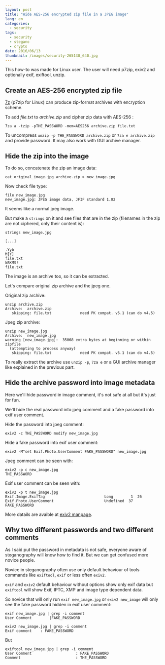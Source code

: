 ```yaml
---
layout: post
title: "Hide AES-256 encrypted zip file in a JPEG image"
lang: en
categories:
  - security
tags:
  - security
  - stegano
  - crypto
date: 2016/06/13
thumbnail: /images/security-265130_640.jpg
---
```

This how-to was made for Linux user.
The user will need p7zip, exiv2 and optionally exif, exiftool, unzip.

## Create an AES-256 encrypted zip file

[7z][7z] (p7zip for Linux) can produce zip-format archives with encryption scheme.

To add *file.txt* to *archive.zip* and cipher zip data with AES-256 :
```
7za a -tzip -pTHE_PASSWORD -mem=AES256 archive.zip file.txt 
```

To uncompress `unzip -p THE_PASSWORD archive.zip` or `7za e archive.zip` and provide password. It may also work with GUI archive manager.

## Hide the zip into the image

To do so, concatenate the zip an image data:
```
cat original_image.jpg archive.zip > new_image.jpg
```

Now check file type:
```
file new_image.jpg
new_image.jpg: JPEG image data, JFIF standard 1.02
```

It seems like a normal jpeg image.

But make a `strings` on it and see files that are in the zip (filenames in the zip are not ciphered, only their content is):
```
strings new_image.jpg

[...]

.Yyb
M]Y]
file.txt
kBKMS!
file.txt
```

The image is an archive too, so it can be extracted.

Let's compare original zip archive and the jpeg one.

Original zip archive:
```
unzip archive.zip
Archive:  archive.zip
   skipping: file.txt             need PK compat. v5.1 (can do v4.5)
```

Jpeg zip archive:
```
unzip new_image.jpg
Archive:  new_image.jpg
warning [new_image.jpg]:  35068 extra bytes at beginning or within zipfile
  (attempting to process anyway)
   skipping: file.txt             need PK compat. v5.1 (can do v4.5)
```

To really extract the archive use `unzip -p`, `7za e` or a GUI archive manager like explained in the previous part.

## Hide the archive password into image metadata

Here we'll hide password in image comment, it's not safe at all but it's just for fun.

We'll hide the real password into jpeg comment and a fake password into exif user comment.

Hide the password into jpeg comment:
```
exiv2 -c THE_PASSWORD modify new_image.jpg
```

Hide a fake password into exif user comment:
```
exiv2 -M"set Exif.Photo.UserComment FAKE_PASSWORD" new_image.jpg
```

Jpeg comment can be seen with:
```
exiv2 -p c new_image.jpg
THE_PASSWORD
```

Exif user comment can be seen with:
```
exiv2 -p t new_image.jpg
Exif.Image.ExifTag                           Long        1  26  
Exif.Photo.UserComment                       Undefined  37  FAKE_PASSWORD
```

More datails are avaible at [exiv2 manpage][exiv2].

## Why two different passwords and two different comments

As I said put the password in metadata is not safe, everyone aware of steganography will know how to find it. But we can get confused more novice people.

Novice in steganography often use only default behaviour of tools commands like `exiftool`, `exif` or less often `exiv2`.

`exif` and `exiv2` default behaviour without options show only exif data but `exiftool` will show Exif, IPTC, XMP and image type dependent data.

So novice that will only run `exif new_image.jpg` or `exiv2 new_image` will only see the fake password hidden in exif user comment:
```
exif new_image.jpg | grep -i comment
User Comment        |FAKE_PASSWORD
```

```
exiv2 new_image.jpg | grep -i comment
Exif comment    : FAKE_PASSWORD
```

But
```
exiftool new_image.jpg | grep -i comment
User Comment                    : FAKE_PASSWORD
Comment                         : THE_PASSWORD
```

[7z]:http://www.7-zip.org/7z.html "7z Zip"
[exiv2]:http://www.exiv2.org/manpage.html "Exiv2 manpage"
